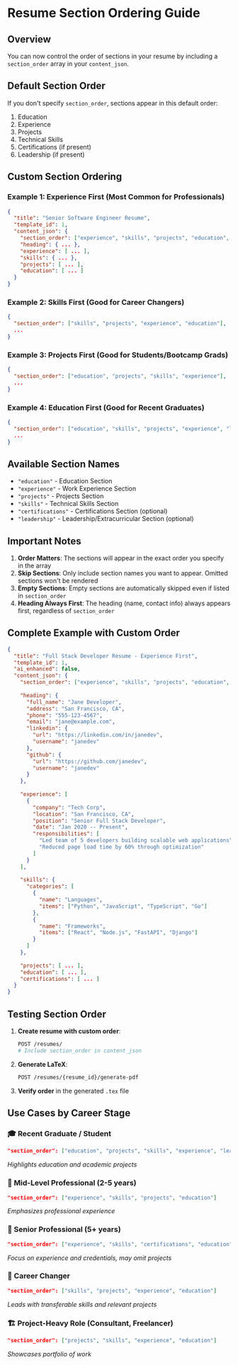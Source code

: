 # Resume Section Ordering Guide

## Overview
You can now control the order of sections in your resume by including a `section_order` array in your `content_json`.

## Default Section Order
If you don't specify `section_order`, sections appear in this default order:
1. Education
2. Experience
3. Projects
4. Technical Skills
5. Certifications (if present)
6. Leadership (if present)

## Custom Section Ordering

### Example 1: Experience First (Most Common for Professionals)
```json
{
  "title": "Senior Software Engineer Resume",
  "template_id": 1,
  "content_json": {
    "section_order": ["experience", "skills", "projects", "education", "certifications", "leadership"],
    "heading": { ... },
    "experience": [ ... ],
    "skills": { ... },
    "projects": [ ... ],
    "education": [ ... ]
  }
}
```

### Example 2: Skills First (Good for Career Changers)
```json
{
  "section_order": ["skills", "projects", "experience", "education"],
  ...
}
```

### Example 3: Projects First (Good for Students/Bootcamp Grads)
```json
{
  "section_order": ["education", "projects", "skills", "experience"],
  ...
}
```

### Example 4: Education First (Good for Recent Graduates)
```json
{
  "section_order": ["education", "skills", "projects", "experience", "leadership"],
  ...
}
```

## Available Section Names
- `"education"` - Education Section
- `"experience"` - Work Experience Section
- `"projects"` - Projects Section
- `"skills"` - Technical Skills Section
- `"certifications"` - Certifications Section (optional)
- `"leadership"` - Leadership/Extracurricular Section (optional)

## Important Notes

1. **Order Matters**: The sections will appear in the exact order you specify in the array
2. **Skip Sections**: Only include section names you want to appear. Omitted sections won't be rendered
3. **Empty Sections**: Empty sections are automatically skipped even if listed in `section_order`
4. **Heading Always First**: The heading (name, contact info) always appears first, regardless of `section_order`

## Complete Example with Custom Order

```json
{
  "title": "Full Stack Developer Resume - Experience First",
  "template_id": 1,
  "ai_enhanced": false,
  "content_json": {
    "section_order": ["experience", "skills", "projects", "education", "certifications"],
    
    "heading": {
      "full_name": "Jane Developer",
      "address": "San Francisco, CA",
      "phone": "555-123-4567",
      "email": "jane@example.com",
      "linkedin": {
        "url": "https://linkedin.com/in/janedev",
        "username": "janedev"
      },
      "github": {
        "url": "https://github.com/janedev",
        "username": "janedev"
      }
    },
    
    "experience": [
      {
        "company": "Tech Corp",
        "location": "San Francisco, CA",
        "position": "Senior Full Stack Developer",
        "date": "Jan 2020 -- Present",
        "responsibilities": [
          "Led team of 5 developers building scalable web applications",
          "Reduced page load time by 60% through optimization"
        ]
      }
    ],
    
    "skills": {
      "categories": [
        {
          "name": "Languages",
          "items": ["Python", "JavaScript", "TypeScript", "Go"]
        },
        {
          "name": "Frameworks",
          "items": ["React", "Node.js", "FastAPI", "Django"]
        }
      ]
    },
    
    "projects": [ ... ],
    "education": [ ... ],
    "certifications": [ ... ]
  }
}
```

## Testing Section Order

1. **Create resume with custom order**:
   ```bash
   POST /resumes/
   # Include section_order in content_json
   ```

2. **Generate LaTeX**:
   ```bash
   POST /resumes/{resume_id}/generate-pdf
   ```

3. **Verify order** in the generated `.tex` file

## Use Cases by Career Stage

### 🎓 Recent Graduate / Student
```json
"section_order": ["education", "projects", "skills", "experience", "leadership"]
```
*Highlights education and academic projects*

### 💼 Mid-Level Professional (2-5 years)
```json
"section_order": ["experience", "skills", "projects", "education"]
```
*Emphasizes professional experience*

### 🚀 Senior Professional (5+ years)
```json
"section_order": ["experience", "skills", "certifications", "education"]
```
*Focus on experience and credentials, may omit projects*

### 🔄 Career Changer
```json
"section_order": ["skills", "projects", "experience", "education"]
```
*Leads with transferable skills and relevant projects*

### 🏗️ Project-Heavy Role (Consultant, Freelancer)
```json
"section_order": ["projects", "skills", "experience", "education"]
```
*Showcases portfolio of work*

